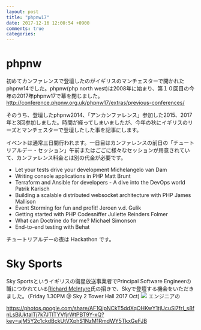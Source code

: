 ```yaml
---
layout: post
title: "phpnw17"
date: 2017-12-16 12:00:54 +0900
comments: true
categories:
---
```


# phpnw

初めてカンファレンスで登壇したのがイギリスのマンチェスターで開かれたphpnw14でした。phpnw(php north west)は2008年に始まり、第１０回目の今年の2017年phpnw17で幕を閉じました。
http://conference.phpnw.org.uk/phpnw17/extras/previous-conferences/

そのうち、登壇したphpnw2014、「アンカンファレンス」参加した2015、2017年と3回参加しました。時間が経ってしまいましたが、今年の秋にイギリスのリーズとマンチェスターで登壇したした事を記事にします。

イベントは通常三日間行われます。一日目はカンファレンスの前日の「チュートリアルデー・セッション」午前またはごごに様々なセッションが用意されていて、カンファレンス料金とは別の代金が必要です。

 * Let your tests drive your development Michelangelo van Dam
 * Writing console applications in PHP Matt Brunt
 * Terraform and Ansible for developers - A dive into the DevOps world Patrik Karisch
 * Building a scalable distributed websocket architecture with PHP James Mallison
 * Event Storming for fun and profit! Jeroen v.d. Gulik
 * Getting started with PHP Codesniffer Juliette Reinders Folmer
 * What can Doctrine do for me? Michael Simonson
 * End-to-end testing with Behat


チュートリアルデーの夜は Hackathon です。 

# Sky Sports

Sky Sportsというイギリスの衛星放送事業者でPrincipal Software Engineerの職につかれている[Richard McIntyre](https://www.linkedin.com/in/mackstar/)氏の招きで、Skyで登壇する機会をいただきました。（Friday 1.30PM @ Sky 2 Tower Hall 2017 Oct)
<img src="/images/phpnw17/at_sky_sports.jpg">
エンジニアの

https://photos.google.com/share/AF1QipNCkT5ddXqOHKwY1tjUcuSl7frI_s8fnLsBjUktalTj7k7JTITYVfjrWtPBT9Y-xQ?key=ajM5Y2c1ckdBckUtVXphS1NzM1RmdWY5TkxGeFJB

